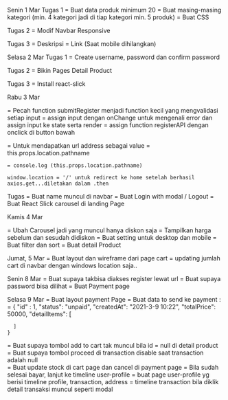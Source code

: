 Senin 1 Mar
Tugas 1
    = Buat data produk minimum 20
    = Buat masing-masing kategori (min. 4 kategori jadi di tiap kategori min. 5 produk)
    = Buat CSS

Tugas 2
    = Modif Navbar Responsive

Tugas 3
    = Deskripsi
    = Link (Saat mobile dihilangkan)

Selasa 2 Mar
Tugas 1
    = Create username, password dan confirm password

Tugas 2
    = Bikin Pages Detail Product

Tugas 3
    = Install react-slick

Rabu 3 Mar

=   Pecah function submitRegister menjadi function kecil yang mengvalidasi setiap input
=   assign input dengan onChange untuk mengenali error dan assign input ke state serta render
=   assign function registerAPI dengan onclick di button bawah

=   Untuk mendapatkan url address sebagai value 
    = this.props.location.pathname

    = console.log (this.props.location.pathname)

    window.location = '/' untuk redirect ke home setelah berhasil axios.get...diletakan dalam .then

Tugas 
    = Buat name muncul di navbar
    = Buat Login with modal / Logout 
    = Buat React Slick carousel di landing Page

Kamis 4 Mar

= Ubah Carousel jadi yang muncul hanya diskon saja
= Tampilkan harga sebelum dan sesudah didiskon
= Buat setting untuk desktop dan mobile
= Buat filter dan sort
= Buat detail Product

Jumat, 5 Mar
= Buat layout dan wireframe dari page cart
= updating jumlah cart di navbar dengan windows location saja..


Senin 8 Mar 
= Buat supaya takbisa diakses register lewat url
= Buat supaya password bisa dilihat
= Buat Payment page


Selasa 9 Mar
= Buat layout payment Page
= Buat data to send ke payment : 
=   {
      "id" : 1,
      "status": "unpaid",
      "createdAt": "2021-3-9 10:22",
      "totalPrice": 50000,
      "detailItems": [
        
      ]
    }
= Buat supaya tombol add to cart tak muncul bila id = null di detail product
= Buat supaya tombol proceed di transaction disable saat transaction adalah null  
= Buat update stock di cart page dan cancel di payment page
= Bila sudah selesai bayar, lanjut ke timeline user-profile
= buat page user-profile yg berisi timeline profile, transaction, address
= timeline transaction bila diklik detail transaksi muncul seperti modal



